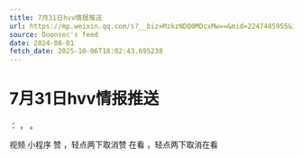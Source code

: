 ```yaml
---
title: 7月31日hvv情报推送
url: https://mp.weixin.qq.com/s?__biz=MzkzNDQ0MDcxMw==&mid=2247485955&idx=1&sn=b51a69659eeec51580f96b3ac4ac9e97
source: Doonsec's feed
date: 2024-08-01
fetch_date: 2025-10-06T18:02:43.695238
---
```


# 7月31日hvv情报推送

：
，
。

视频
小程序
赞
，轻点两下取消赞
在看
，轻点两下取消在看